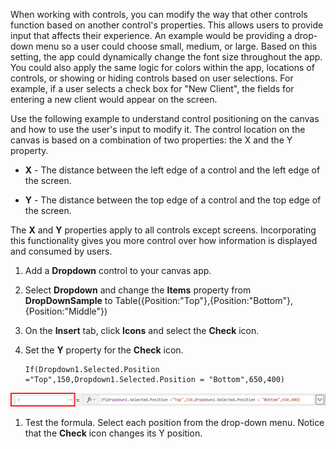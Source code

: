 When working with controls, you can modify the way that other controls
function based on another control's properties. This allows users to
provide input that affects their experience. An example would be
providing a drop-down menu so a user could choose small, medium, or large.
Based on this setting, the app could dynamically change the font size
throughout the app. You could also apply the same logic for colors within the app,
locations of controls, or showing or hiding controls based on user
selections. For example, if a user selects a check box for "New Client",
the fields for entering a new client would appear on the screen.

Use the following example to understand control positioning on the
canvas and how to use the user's input to modify it. The control
location on the canvas is based on a combination of two properties: the
X and the Y property.

-   **X** - The distance between the left edge of a control and the
    left edge of the screen.

-   **Y** - The distance between the top edge of a control and the top
    edge of the screen.

The **X** and **Y** properties apply to all controls except screens.
Incorporating this functionality gives you more control over how
information is displayed and consumed by users.

1.  Add a **Dropdown** control to your canvas app.

1.  Select **Dropdown** and change the **Items** property from **DropDownSample** to Table({Position:"Top"},{Position:"Bottom"},{Position:"Middle"})

1.  On the **Insert** tab, click **Icons** and select the **Check**
    icon.

1.  Set the **Y** property for the **Check** icon.

    ```
    If(Dropdown1.Selected.Position ="Top",150,Dropdown1.Selected.Position = "Bottom",650,400)
    ```
![Screenshot of the Y Property in Power Apps.](../media/powerapps-y-property.png)

1.  Test the formula. Select each position from the drop-down menu.
    Notice that the **Check** icon changes its Y position.
